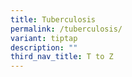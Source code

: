 ```yaml
---
title: Tuberculosis
permalink: /tuberculosis/
variant: tiptap
description: ""
third_nav_title: T to Z
---
```

